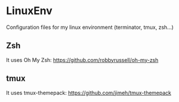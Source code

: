 # LinuxEnv
Configuration files for my linux environment (terminator, tmux, zsh...)

## Zsh
It uses Oh My Zsh: https://github.com/robbyrussell/oh-my-zsh

## tmux
It uses tmux-themepack: https://github.com/jimeh/tmux-themepack

